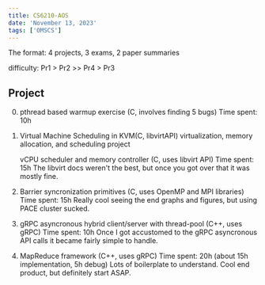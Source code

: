 ```yaml
---
title: CS6210-AOS
date: 'November 13, 2023'
tags: ['OMSCS']
---
```


The format: 4 projects, 3 exams, 2 paper summaries

 difficulty: Pr1 > Pr2 >> Pr4 > Pr3 

## Project

0. pthread based warmup exercise (C, involves finding 5 bugs)
   Time spent: 10h

1. Virtual Machine Scheduling in KVM(C, libvirtAPI) virtualization, memory allocation, and scheduling project

   vCPU scheduler and memory controller (C, uses libvirt API)
   Time spent: 15h
   The libvirt docs weren't the best, but once you got over that it was mostly fine.

2. Barrier syncronization primitives (C, uses OpenMP and MPI libraries)
   Time spent: 15h
   Really cool seeing the end graphs and figures, but using PACE cluster sucked.

3. gRPC asyncronous hybrid client/server with thread-pool (C++, uses gRPC)
   Time spent: 10h
   Once I got accustomed to the gRPC asyncronous API calls it became fairly simple to handle.

4. MapReduce framework (C++, uses gRPC)
   Time spent: 20h (about 15h implementation, 5h debug)
   Lots of boilerplate to understand. Cool end product, but definitely start ASAP.